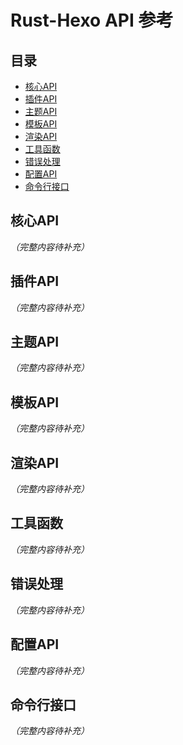 # Rust-Hexo API 参考

## 目录

- [核心API](#核心API)
- [插件API](#插件API)
- [主题API](#主题API)
- [模板API](#模板API)
- [渲染API](#渲染API)
- [工具函数](#工具函数)
- [错误处理](#错误处理)
- [配置API](#配置API)
- [命令行接口](#命令行接口)

## 核心API

*（完整内容待补充）*

## 插件API

*（完整内容待补充）*

## 主题API

*（完整内容待补充）*

## 模板API

*（完整内容待补充）*

## 渲染API

*（完整内容待补充）*

## 工具函数

*（完整内容待补充）*

## 错误处理

*（完整内容待补充）*

## 配置API

*（完整内容待补充）*

## 命令行接口

*（完整内容待补充）*

